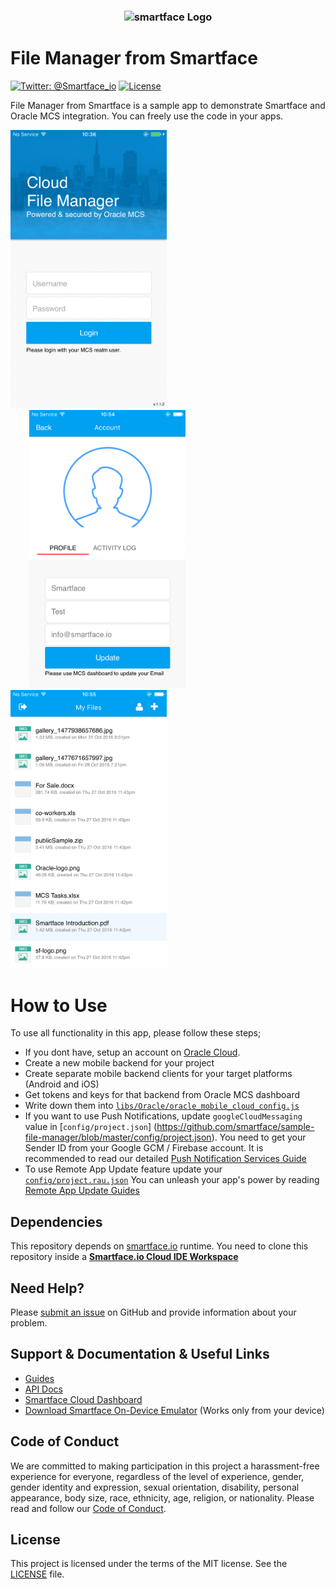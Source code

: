<h3 align="center">
  <img height=75 src="https://github.com/smartface/sample-file-manager/blob/master/temp/smartface_logo.png" alt="smartface Logo" />
</h3>

# File Manager from Smartface
[![Twitter: @Smartface_io](https://img.shields.io/badge/contact-@Smartface_io-blue.svg?style=flat)](https://twitter.com/smartface_io)
[![License](https://img.shields.io/badge/license-MIT-green.svg?style=flat)](https://github.com/smartface/sample-file-manager/blob/master/LICENSE)

File Manager from Smartface is a sample app to demonstrate Smartface and Oracle MCS integration. You can freely use the code in your apps.

<img width=250 src="https://github.com/rozerinkoysu/sample-file-manager/blob/master/temp/s_1.PNG">
<img width=250 src="https://github.com/rozerinkoysu/sample-file-manager/blob/master/temp/s_2.PNG" hspace="30">
<img width=250 src="https://github.com/rozerinkoysu/sample-file-manager/blob/master/temp/s_3.PNG">

# How to Use
To use all functionality in this app, please follow these steps;
* If you dont have, setup an account on [Oracle Cloud](https://cloud.oracle.com). 
* Create a new mobile backend for your project
* Create separate mobile backend clients for your target platforms (Android and iOS)
* Get tokens and keys for that backend from Oracle MCS dashboard
* Write down them into [`libs/Oracle/oracle_mobile_cloud_config.js`](https://github.com/smartface/sample-file-manager/blob/master/scripts/libs/Oracle/oracle_mobile_cloud_config.js)
* If you want to use Push Notifications, update `googleCloudMessaging` value in [`config/project.json`] (https://github.com/smartface/sample-file-manager/blob/master/config/project.json). You need to get your Sender ID from your Google GCM / Firebase account. It is recommended to read our detailed [Push Notification Services Guide](https://smartface.atlassian.net/wiki/display/GUIDE/Push+Notification+Services)
* To use Remote App Update feature update your [`config/project.rau.json`](https://github.com/smartface/sample-file-manager/blob/master/config/project.rau.json) You can unleash your app's power by reading [Remote App Update Guides](https://smartface.atlassian.net/wiki/display/GUIDE/Remote+App+Update+Guides)

## Dependencies

This repository depends on [smartface.io](https://smartface.io) runtime.
You need to clone this repository inside a [**Smartface.io Cloud IDE Workspace**](https://cloud.smartface.io/Home/Index)

## Need Help?

Please [submit an issue](https://github.com/smartface/sample-self-service/issues) on GitHub and provide information about your problem.

## Support & Documentation & Useful Links
- [Guides](https://www.smartface.io/guides)
- [API Docs](https://docs.smartface.io)
- [Smartface Cloud Dashboard](https://cloud.smartface.io)
- [Download Smartface On-Device Emulator](https://smf.to/app) (Works only from your device)

## Code of Conduct
We are committed to making participation in this project a harassment-free experience for everyone, regardless of the level of experience, gender, gender identity and expression, sexual orientation, disability, personal appearance, body size, race, ethnicity, age, religion, or nationality.
Please read and follow our [Code of Conduct](https://github.com/smartface/sample-self-service/blob/master/CODE_OF_CONDUCT.md).

## License

This project is licensed under the terms of the MIT license. See the [LICENSE](LICENSE) file.
